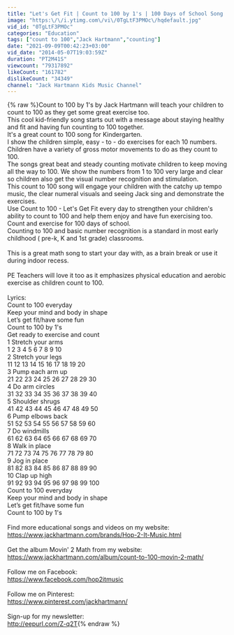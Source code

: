```yaml
---
title: "Let's Get Fit | Count to 100 by 1's | 100 Days of School Song | Counting to 100 | Jack Hartmann"
image: "https:\/\/i.ytimg.com\/vi\/0TgLtF3PMOc\/hqdefault.jpg"
vid_id: "0TgLtF3PMOc"
categories: "Education"
tags: ["count to 100","Jack Hartmann","counting"]
date: "2021-09-09T00:42:23+03:00"
vid_date: "2014-05-07T19:03:59Z"
duration: "PT2M41S"
viewcount: "79317892"
likeCount: "161782"
dislikeCount: "34349"
channel: "Jack Hartmann Kids Music Channel"
---
```

{% raw %}Count to 100 by 1's by Jack Hartmann will teach your children to count to 100 as they get some great exercise too.<br />This cool kid-friendly song starts out with a message about staying healthy and fit and having fun counting to 100 together.<br />It's a great count to 100 song for Kindergarten.<br />I show the children simple, easy - to - do exercises for each 10 numbers. Children have a variety of gross motor movements to do as they count to 100. <br />    The songs great beat and steady counting motivate children to keep moving all the way to 100. We show the numbers  from 1 to 100 very large and clear so children also get the visual number recognition and stimulation. <br />    This count to 100 song will engage your children with the catchy up tempo music, the clear numeral visuals and seeing Jack sing and demonstrate the exercises.<br />     Use Count to 100 - Let's Get Fit every day to strengthen your children's ability to count to 100 and help them enjoy and have fun exercising  too.  Count and exercise for 100 days of school.<br />     Counting to 100 and basic number recognition is a standard in most early childhood ( pre-k, K and 1st grade)  classrooms.<br /><br />This is a great math song to start your day with, as a brain break or use it during indoor recess. <br /><br />PE Teachers will love it too as it emphasizes physical education and aerobic exercise as children count to 100.<br /><br />Lyrics:<br />Count to 100 everyday<br />Keep your mind and body in shape<br />Let’s get fit/have some fun<br />Count to 100 by 1's<br />Get ready to exercise and count<br />1 Stretch your arms<br />1 2 3 4 5 6 7 8 9 10<br />2 Stretch your legs<br />11 12 13 14 15 16 17 18 19 20<br />3 Pump each arm up<br />21 22 23 24 25 26 27 28 29 30<br />4 Do arm circles<br />31 32 33 34 35 36 37 38 39 40<br />5 Shoulder shrugs<br />41 42 43 44 45 46 47 48 49 50<br />6 Pump elbows back<br />51 52 53 54 55 56 57 58 59 60<br />7 Do windmills<br />61 62 63 64 65 66 67 68 69 70<br />8 Walk in place<br />71 72 73 74 75 76 77 78 79 80<br />9 Jog in place<br />81 82 83 84 85 86 87 88 89 90<br />10 Clap up high<br />91 92 93 94 95 96 97 98 99 100<br />Count to 100 everyday<br />Keep your mind and body in shape<br />Let’s get fit/have some fun<br />Count to 100 by 1's<br /><br />Find more educational songs and videos on my website:<br /><a rel="nofollow" target="blank" href="https://www.jackhartmann.com/brands/Hop-2-It-Music.html">https://www.jackhartmann.com/brands/Hop-2-It-Music.html</a><br /><br />Get the album Movin' 2 Math from my website:<br /><a rel="nofollow" target="blank" href="https://www.jackhartmann.com/album/count-to-100-movin-2-math/">https://www.jackhartmann.com/album/count-to-100-movin-2-math/</a><br /><br />Follow me on Facebook:<br /><a rel="nofollow" target="blank" href="https://www.facebook.com/hop2itmusic">https://www.facebook.com/hop2itmusic</a><br /><br />Follow me on Pinterest:<br /><a rel="nofollow" target="blank" href="https://www.pinterest.com/jackhartmann/">https://www.pinterest.com/jackhartmann/</a><br /><br />Sign-up for my newsletter:<br /><a rel="nofollow" target="blank" href="http://eepurl.com/Z-q2T">http://eepurl.com/Z-q2T</a>{% endraw %}
